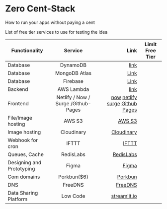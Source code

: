 # Zero Cent-Stack
How to run your apps without paying a cent 

List of free tier services to use for testing the idea 

| Functionality 	| Service 	| Link 	| Limit Free Tier 	|
|---------------------------	|:---------------------:	|-----:	|-----------------	|
| Database 	| DynamoDB 	| [link](https://aws.amazon.com/dynamodb/)	|   	|
| Database 	| MongoDB Atlas	| [Link](https://www.mongodb.com/cloud/atlas/register) 	|   	|
| Database 	| Firebase	| [Link](https://firebase.google.com/pricing) 	|   	|
| Backend 	| AWS Lambda 	| [link](https://aws.amazon.com/lambda/)  	|  	|
| Frontend 	| Netlify / Now / Surge /Github-Pages 	| [now](https://zeit.co/) [netlify](https://www.netlify.com/) [surge](https://surge.sh/) [Github Pages ](https://pages.github.com/) 	|  	|
| File/Image hosting | AWS S3	| [AWS S3](https://aws.amazon.com/s3/) 	|  	|  	|
| Image hosting 	| Cloudinary |[Cloudinary](https://cloudinary.com/) 	|  	|  	|
| Webhook for cron | IFTTT	| [IFTTT](https://platform.ifttt.com/)	|  	|  	|
| Queues, Cache 	| RedisLabs | [RedisLabs](https://redislabs.com/redis-enterprise-cloud/pricing/) |  	|
| Designing and Prototyping 	| Figma 	| [Figma](https://www.figma.com/pricing/) 	|  	|
| Com domains 	| Porkbun($6) |  [Porkbun](https://porkbun.com/)	|  	|
| DNS 	| FreeDNS	| [FreeDNS](https://freedns.afraid.org/) 	|  	|
|Data Sharing Platform | Low Code        |[streamlit.io](https://www.streamlit.io/sharing-sign-up) | 
